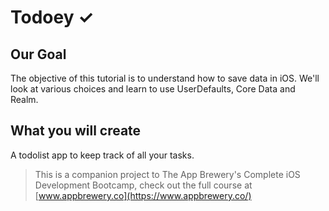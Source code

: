 # Todoey ✓

## Our Goal

The objective of this tutorial is to understand how to save data in iOS. We'll look at various choices and learn to use UserDefaults, Core Data and Realm.

## What you will create

A todolist app to keep track of all your tasks.


>This is a companion project to The App Brewery's Complete iOS Development Bootcamp, check out the full course at [www.appbrewery.co](https://www.appbrewery.co/)

